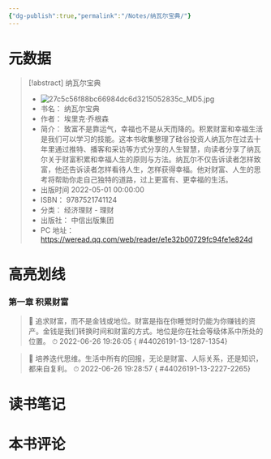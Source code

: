 ```yaml
---
{"dg-publish":true,"permalink":"/Notes/纳瓦尔宝典/"}
---
```



# 元数据

> [!abstract] 纳瓦尔宝典
> - ![27c5c56f88bc66984dc6d3215052835c_MD5.jpg](/img/user/Attachments/27c5c56f88bc66984dc6d3215052835c_MD5.jpg)
> - 书名： 纳瓦尔宝典
> - 作者： 埃里克·乔根森
> - 简介： 致富不是靠运气，幸福也不是从天而降的。积累财富和幸福生活是我们可以学习的技能。这本书收集整理了硅谷投资人纳瓦尔在过去十年里通过推特、播客和采访等方式分享的人生智慧，向读者分享了纳瓦尔关于财富积累和幸福人生的原则与方法。纳瓦尔不仅告诉读者怎样致富，他还告诉读者怎样看待人生，怎样获得幸福。他对财富、人生的思考将帮助你走自己独特的道路，过上更富有、更幸福的生活。
> - 出版时间 2022-05-01 00:00:00
> - ISBN： 9787521741124
> - 分类： 经济理财 - 理财
> - 出版社： 中信出版集团
> - PC 地址：https://weread.qq.com/web/reader/e1e32b00729fc94fe1e824d

# 高亮划线

### 第一章 积累财富

> 📌 追求财富，而不是金钱或地位。财富是指在你睡觉时仍能为你赚钱的资产。金钱是我们转换时间和财富的方式。地位是你在社会等级体系中所处的位置。
> ⏱ 2022-06-26 19:26:05
{ #44026191-13-1287-1354}


> 📌 培养迭代思维。生活中所有的回报，无论是财富、人际关系，还是知识，都来自复利。
> ⏱ 2022-06-26 19:28:57
{ #44026191-13-2227-2265}


# 读书笔记

# 本书评论
